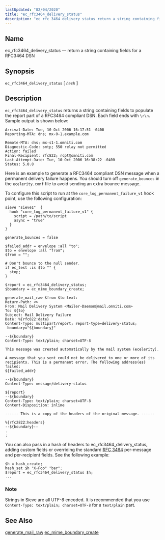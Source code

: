 ```yaml
---
lastUpdated: "02/04/2020"
title: "ec_rfc3464_delivery_status"
description: "ec rfc 3464 delivery status return a string containing fields for a RFC 3464 DSN ec rfc 3464 delivery status hash ec rfc 3464 delivery status returns a string containing fields to populate the report part of a RFC 3464 compliant DSN Each field ends with r n Sample output..."
---
```


<a name="sieve.ref.ec_rfc3464_delivery_status"></a> 
## Name

ec_rfc3464_delivery_status — return a string containing fields for a RFC3464 DSN

## Synopsis

`ec_rfc3464_delivery_status` [ *`hash`* ]

<a name="idp30438272"></a> 
## Description

`ec_rfc3464_delivery_status` returns a string containing fields to populate the report part of a RFC3464 compliant DSN. Each field ends with `\r\n`. Sample output is shown below:

```
Arrival-Date: Tue, 10 Oct 2006 16:17:51 -0400
Reporting-MTA: dns; mx-0-1.example.com

Remote-MTA: dns; mx-s1-1.omniti.com
Diagnostic-Code: smtp; 550 relay not permitted
Action: failed
Final-Recipient: rfc822; rcpt@omniti.com
Last-Attempt-Date: Tue, 10 Oct 2006 16:38:22 -0400
Status: 5.0.0
```

Here is an example to generate a RFC3464 compliant DSN message when a permanent delivery failure happens. You should turn off `generate_bounces` in the `ecelerity.conf` file to avoid sending an extra bounce message.

To configure this script to run at the `core_log_permanent_failure_v1` hook point, use the following configuration:

```
sieve "sieve1"  {
  hook "core_log_permanent_failure_v1" {
    script = /path/to/script
    async = "true"
  }
}

generate_bounces = false
```
<a name="example.ec_rfc3464_delivery_status"></a> 


```
$failed_addr = envelope :all "to";
$to = envelope :all "from";
$from = "";

# Don't bounce to the null sender.
if ec_test :is $to "" {
  stop;
}

$report = ec_rfc3464_delivery_status;
$boundary = ec_mime_boundary_create;

generate_mail_raw $from $to text:
Return-Path: <>
From: Mail Delivery System <Mailer-Daemon@mail.omniti.com>
To: ${to}
Subject: Mail Delivery Failure
Date: %{rfc822:date}
Content-Type: multipart/report; report-type=delivery-status;
 boundary="${boundary}"

--${boundary}
Content-Type: text/plain; charset=UTF-8

This message was created automatically by the mail system (ecelerity).

A message that you sent could not be delivered to one or more of its
recipients. This is a permanent error. The following address(es) failed:
${failed_addr}

--${boundary}
Content-Type: message/delivery-status

${report}
--${boundary}
Content-Type: text/plain; charset=UTF-8
Content-Disposition: inline

------ This is a copy of the headers of the original message. ------

%{rfc2822:headers}
--${boundary}--
.
;
```

You can also pass in a hash of headers to ec_rfc3464_delivery_status, adding custom fields or overriding the standard [RFC 3464](http://www.rfc-editor.org/rfc/rfc3464.txt) per-message and per-recipient fields. See the following example:

```
$h = hash_create;
hash_set $h "X-Foo" "bar";
$report = ec_rfc3464_delivery_status $h;
...
```

### Note

Strings in Sieve are all UTF-8 encoded. It is recommended that you use `Content-Type: text/plain; charset=UTF-8` for a `text/plain` part.

<a name="idp30454544"></a> 
## See Also

[generate_mail_raw](/momentum/3/3-reference/sieve-ref-generate-mail-raw) [ec_mime_boundary_create](/momentum/3/3-reference/sieve-ref-ec-mime-boundary-create)